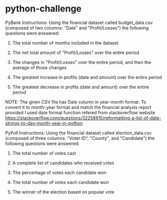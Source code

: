 # python-challenge
PyBank Instructions:
Using the financial dataset called budget_data.csv (composed of two columns: "Date" and "Profit/Losses") the following questions were answered:

1. The total number of months included in the dataset

2. The net total amount of "Profit/Losses" over the entire period

3. The changes in "Profit/Losses" over the entire period, and then the average of those changes

4. The greatest increase in profits (date and amount) over the entire period

5. The greatest decrease in profits (date and amount) over the entire period

NOTE: The given CSV file has Date column in year-month format. To convert it to month-year format and match the financial analysis report provided I used date format function refered from stackoverflow website https://stackoverflow.com/questions/32258915/reformatting-a-list-of-date-strings-to-day-month-year-in-python

PyPoll Instructions:
Using the financial dataset called election_data.csv (composed of three columns: "Voter ID", "County", and "Candidate") the following questions were answered:

1. The total number of votes cast

2. A complete list of candidates who received votes

3. The percentage of votes each candidate won

4. The total number of votes each candidate won

5. The winner of the election based on popular vote
